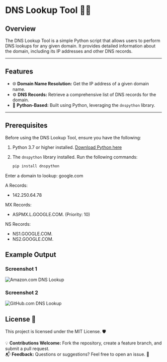  # DNS Lookup Tool 🕵️‍♂️

## Overview

The DNS Lookup Tool is a simple Python script that allows users to perform DNS lookups for any given domain. It provides detailed information about the domain, including its IP addresses and other DNS records.

---

## Features

- 🌐 **Domain Name Resolution:** Get the IP address of a given domain name.
- ⚙️ **DNS Records:** Retrieve a comprehensive list of DNS records for the domain.
- 🐍 **Python-Based:** Built using Python, leveraging the `dnspython` library.

---

## Prerequisites

Before using the DNS Lookup Tool, ensure you have the following:

1. Python 3.7 or higher installed. [Download Python here](https://www.python.org/downloads/)
2. The `dnspython` library installed. Run the following commands:

   ```bash
   pip install dnspython

Enter a domain to lookup: google.com

A Records:
- 142.250.64.78

MX Records:
- ASPMX.L.GOOGLE.COM. (Priority: 10)

NS Records:
- NS1.GOOGLE.COM.
- NS2.GOOGLE.COM.

 ## Example Output

### Screenshot 1
![Amazon.com DNS Lookup](assets/Screenshot%202024-11-19%20180442.png)

### Screenshot 2
![GitHub.com DNS Lookup](assets/Screenshot%202024-11-19%20181240.png)

 

  

 
 ## License 📜

This project is licensed under the MIT License. 🛡️

💡 **Contributions Welcome:** Fork the repository, create a feature branch, and submit a pull request.  
📬 **Feedback:** Questions or suggestions? Feel free to open an issue. 🚀
